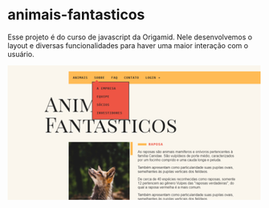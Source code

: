 # animais-fantasticos
Esse projeto é do curso de javascript da Origamid. Nele desenvolvemos o layout e diversas funcionalidades para haver uma maior interação com o usuário.

![Animais Fantásticos](./animais.png)

